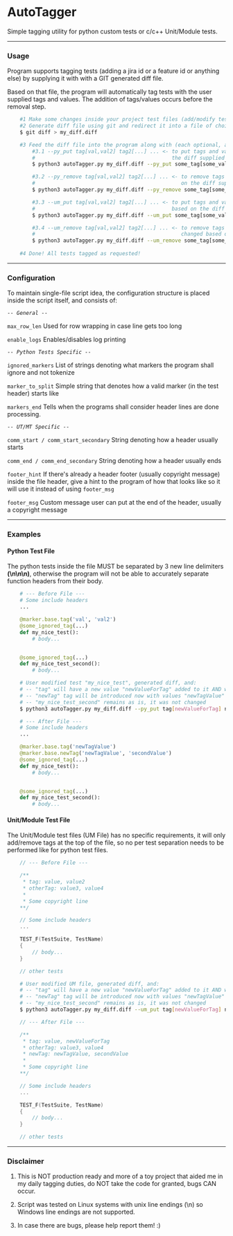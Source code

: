 # AutoTagger

Simple tagging utility for python custom tests or c/c++ Unit/Module tests.

---

### Usage
Program supports tagging tests (adding a jira id or a feature id or anything else) by supplying it with with a GIT
generated diff file.

Based on that file, the program will automatically tag tests with the user supplied tags and values. The addition
of tags/values occurs before the removal step.

```bash
    #1 Make some changes inside your project test files (add/modify tests)
    #2 Generate diff file using git and redirect it into a file of choice
    $ git diff > my_diff.diff

    #3 Feed the diff file into the program along with (each optional, all options can co-exist on same line):
        #3.1 --py_put tag[val,val2] tag2[...] ... <- to put tags and values for each python test that changed based on
        #                                            the diff supplied
        $ python3 autoTagger.py my_diff.diff --py_put some_tag[some_value1, another_value]

        #3.2 --py_remove tag[val,val2] tag2[...] ... <- to remove tags and values for each python test that changed based
        #                                               on the diff supplied
        $ python3 autoTagger.py my_diff.diff --py_remove some_tag[some_value1, another_value]

        #3.3 --um_put tag[val,val2] tag2[...] ... <- to put tags and values to the top of the Unit/Module file that changed
        #                                            based on the diff supplied
        $ python3 autoTagger.py my_diff.diff --um_put some_tag[some_value1, another_value]

        #3.4 --um_remove tag[val,val2] tag2[...] ... <- to remove tags and values to the top of the Unit/Module file that
        #                                               changed based on the diff supplied
        $ python3 autoTagger.py my_diff.diff --um_remove some_tag[some_value1, another_value]
    
    #4 Done! All tests tagged as requested!

```
---

### Configuration

To maintain single-file script idea, the configuration structure is placed inside the script itself, and consists of:

*```-- General --```*

```max_row_len``` Used for row wrapping in case line gets too long

```enable_logs``` Enables/disables log printing

*```-- Python Tests Specific --```*

```ignored_markers``` List of strings denoting what markers the program shall ignore and not tokenize

```marker_to_split``` Simple string that denotes how a valid marker (in the test header) starts like

```markers_end``` Tells when the programs shall consider header lines are done processing.

*```-- UT/MT Specific --```*

```comm_start / comm_start_secondary``` String denoting how a header usually starts

```comm_end / comm_end_secondary``` String denoting how a header usually ends

```footer_hint``` If there's already a header footer (usually copyright message) inside the file header, give a hint to the program of how that looks like so it will use it instead of using ```footer_msg```

```footer_msg``` Custom message user can put at the end of the header, usually a copyright message

---
### Examples

#### Python Test File

The python tests inside the file MUST be separated by 3 new line delimiters **(\n\n\n)**, otherwise the program will not be able
to accurately separate function headers from their body.

```python
    # --- Before File ---
    # Some include headers
    ...

    @marker.base.tag('val', 'val2')
    @some_ignored_tag(...)
    def my_nice_test():
        # body...


    @some_ignored_tag(...)
    def my_nice_test_second():
        # body...
```

```bash
    # User modified test "my_nice_test", generated diff, and:
    # -- "tag" will have a new value "newValueForTag" added to it AND will have value "val2" removed
    # -- "newTag" tag will be introduced now with values "newTagValue" and "secondValue"
    # -- "my_nice_test_second" remains as is, it was not changed
    $ python3 autoTagger.py my_diff.diff --py_put tag[newValueForTag] newTag[newTagValue, secondValue] --py_remove tag[val2]
```

```python
    # --- After File ---
    # Some include headers
    ...

    @marker.base.tag('newTagValue')
    @marker.base.newTag('newTagValue', 'secondValue')
    @some_ignored_tag(...)
    def my_nice_test():
        # body...


    @some_ignored_tag(...)
    def my_nice_test_second():
        # body...
```

#### Unit/Module Test File

The Unit/Module test files (UM File) has no specific requirements, it will only add/remove tags at the top of the file, so
no per test separation needs to be performed like for python test files.

```c++
    // --- Before File ---

    /**
     * tag: value, value2
     * otherTag: value3, value4
     *
     * Some copyright line
    **/

    // Some include headers
    ...

    TEST_F(TestSuite, TestName)
    {
        // body...
    }

    // other tests
```

```bash
    # User modified UM file, generated diff, and:
    # -- "tag" will have a new value "newValueForTag" added to it AND will have value "value2" removed
    # -- "newTag" tag will be introduced now with values "newTagValue" and "secondValue"
    # -- "my_nice_test_second" remains as is, it was not changed
    $ python3 autoTagger.py my_diff.diff --um_put tag[newValueForTag] newTag[newTagValue, secondValue] --um_remove tag[value2]
```

```c++
    // --- After File ---

    /**
     * tag: value, newValueForTag
     * otherTag: value3, value4
     * newTag: newTagValue, secondValue
     *
     * Some copyright line
    **/

    // Some include headers
    ...

    TEST_F(TestSuite, TestName)
    {
        // body...
    }

    // other tests
```

---

### Disclaimer

1. This is NOT production ready and more of a toy project that aided me in my daily tagging duties, do NOT take the code for
granted, bugs CAN occur.

2. Script was tested on Linux systems with unix line endings (\n) so Windows line endings are not supported.

3. In case there are bugs, please help report them! :)